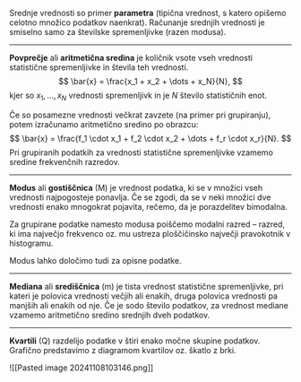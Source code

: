Srednje vrednosti so primer **parametra** (tipična vrednost, s katero opišemo celotno množico podatkov naenkrat). Računanje srednjih vrednosti je smiselno samo za številske spremenljivke (razen modusa).

---

**Povprečje** ali **aritmetična sredina** je količnik vsote vseh vrednosti statistične spremenljivke in števila teh vrednosti.
$$
\bar{x} = \frac{x_1 + x_2 + \dots + x_N}{N},
$$
kjer so $x_1, \dots, x_N$ vrednosti spremenljivk in je $N$ število statističnih enot.

Če so posamezne vrednosti večkrat zavzete (na primer pri grupiranju), potem izračunamo aritmetično sredino po obrazcu:
$$
\bar{x} = \frac{f_1 \cdot x_1 + f_2 \cdot x_2 + \dots + f_r \cdot x_r}{N}.
$$
Pri grupiranih podatkih za vrednosti statistične spremenljivke vzamemo sredine frekvenčnih razredov.

---

**Modus** ali **gostiščnica** (M) je vrednost podatka, ki se v množici vseh vrednosti najpogosteje ponavlja. Če se zgodi, da se v neki množici dve vrednosti enako mnogokrat pojavita, rečemo, da je porazdelitev bimodalna.

Za grupirane podatke namesto modusa poiščemo modalni razred – razred, ki ima največjo frekvenco oz. mu ustreza ploščičinsko največji pravokotnik v histogramu.

Modus lahko določimo tudi za opisne podatke.

---

**Mediana** ali **središčnica** (m) je tista vrednost statistične spremenljivke, pri kateri je polovica vrednosti večjih ali enakih, druga polovica vrednosti pa manjših ali enakih od nje. Če je sodo število podatkov, za vrednost mediane vzamemo aritmetično sredino srednjih dveh podatkov.

---

**Kvartili** (Q) razdelijo podatke v štiri enako močne skupine podatkov. Grafično predstavimo z diagramom kvartilov oz. škatlo z brki.

![[Pasted image 20241108103146.png]]